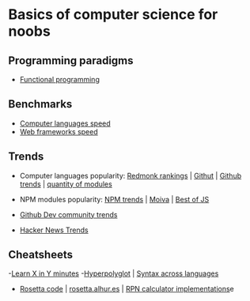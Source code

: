 # Basics of computer science for noobs

## Programming paradigms

- [Functional programming](https://www.lihaoyi.com/post/WhatsFunctionalProgrammingAllAbout.html)

## Benchmarks

- [Computer languages speed](https://benchmarksgame-team.pages.debian.net/benchmarksgame/)
- [Web frameworks speed](https://github.com/the-benchmarker/web-frameworks)

## Trends

- Computer languages popularity: [Redmonk rankings](https://redmonk.com/sogrady/2020/07/27/language-rankings-6-20/) | [Githut](https://madnight.github.io/githut) | [Github trends](https://insights.stackoverflow.com/trends) | [quantity of modules](www.modulecounts.com)
- NPM modules popularity: [NPM trends](www.npmtrends.com) | [Moiva](https://moiva.io) | [Best of JS](https://bestofjs.org)

- [Github Dev community trends](https://octoverse.github.com)
- [Hacker News Trends](https://toddwschneider.com/dashboards/hacker-news-trends)

## Cheatsheets

-[Learn X in Y minutes](https://learnxinyminutes.com)
-[Hyperpolyglot](http://hyperpolyglot.org) | [Syntax across languages](http://rigaux.org/language-study/syntax-across-languages.html)
- [Rosetta code](http://rosettacode.org/wiki/Rosetta_Code) | [rosetta.alhur.es](https://rosetta.alhur.es) | [RPN calculator implementations](www.math.bas.bg/bantchev/place/rpn/rpn.impl.html)e